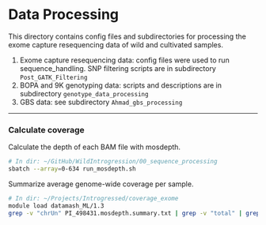 # Data Processing

This directory contains config files and subdirectories for processing the exome capture resequencing data of wild and cultivated samples.

1. Exome capture resequencing data: config files were used to run sequence_handling. SNP filtering scripts are in subdirectory `Post_GATK_Filtering`
2. BOPA and 9K genotyping data: scripts and descriptions are in subdirectory `genotype_data_processing`
3. GBS data: see subdirectory `Ahmad_gbs_processing`

---

### Calculate coverage

Calculate the depth of each BAM file with mosdepth.

```bash
# In dir: ~/GitHub/WildIntrogression/00_sequence_processing
sbatch --array=0-634 run_mosdepth.sh
```

Summarize average genome-wide coverage per sample.

```bash
# In dir: ~/Projects/Introgressed/coverage_exome
module load datamash_ML/1.3
grep -v "chrUn" PI_498431.mosdepth.summary.txt | grep -v "total" | grep -v "_region"
```
